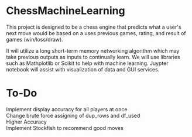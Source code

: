 # ChessMachineLearning
This project is designed to be a chess engine that predicts what a user's next move would be based on a uses previous games, rating, and result of games (win/loss/draw).

It will utilize a long short-term memory networking algorithm which may take previous outputs as inputs to continually learn. We will use libraries such as Mathplotlib or Scikit to help with machine learning. Juypter notebook will assist with visualization of data and GUI services.

# To-Do
Implement display accuracy for all players at once  
Change brute force assigning of dup_rows and df_used  
Higher Accuracy  
Implement Stockfish to recommend good moves  
